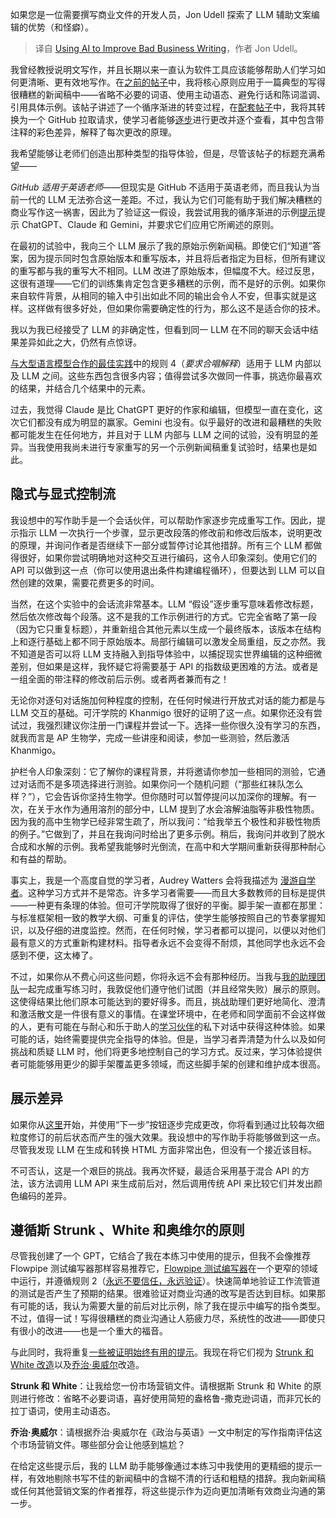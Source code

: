 
<!--
title: 利用AI改善糟糕的商业写作
cover: https://cdn.thenewstack.io/media/2024/03/3cd75438-sticker-mule-b6-8hwbrjz4-unsplash.jpg
-->

如果您是一位需要撰写商业文件的开发人员，Jon Udell 探索了 LLM 辅助文案编辑的优势（和怪癖）。

> 译自 [Using AI to Improve Bad Business Writing](https://thenewstack.io/using-ai-to-improve-bad-business-writing/)，作者 Jon Udell。

我曾经教授说明文写作，并且长期以来一直认为软件工具应该能够帮助人们学习如何更清晰、更有效地写作。在[之前的帖子](https://blog.jonudell.net/2022/08/13/how-to-rewrite-a-press-release-a-step-by-step-guide/)中，我将核心原则应用于一篇典型的写得很糟糕的新闻稿中——省略不必要的词语、使用主动语态、避免行话和陈词滥调、引用具体示例。该帖子讲述了一个循序渐进的转变过程，在[配套帖子](https://blog.jonudell.net/2022/08/27/github-for-english-teachers/)中，我将其转换为一个 GitHub 拉取请求，使学习者能够[逐步](https://github.com/judell/editing-step-by-step/pull/1/commits/effd1ecb3de10d4c38af9b5f0fe65436898deb00)进行更改并逐个查看，其中包含带注释的彩色差异，解释了每次更改的原理。

我希望能够让老师们创造出那种类型的指导体验，但是，尽管该帖子的标题充满希望——

*GitHub 适用于英语老师*——但现实是 GitHub 不适用于英语老师，而且我认为当前一代的 LLM 无法弥合这一差距。不过，我认为它们可能有助于我们解决糟糕的商业写作这一祸害，因此为了验证这一假设，我尝试用我的循序渐进的示例[提示](https://gist.github.com/judell/55923aee9143721e715fd207045d7c62)提示 ChatGPT、Claude 和 Gemini，并要求它们应用它所阐述的原则。

在最初的试验中，我向三个 LLM 展示了我的原始示例新闻稿。即使它们“知道”答案，因为提示同时包含原始版本和重写版本，并且将后者指定为目标，但所有建议的重写都与我的重写大不相同。LLM 改进了原始版本，但幅度不大。经过反思，这很有道理——它们的训练集肯定包含更多糟糕的示例，而不是好的示例。如果你来自软件背景，从相同的输入中引出如此不同的输出会令人不安，但事实就是这样。这样做有很多好处，但如果你需要确定性的行为，那么这不是适合你的技术。

我以为我已经接受了 LLM 的非确定性，但看到同一 LLM 在不同的聊天会话中结果差异如此之大，仍然有点惊讶。

[与大型语言模型合作的最佳实践](https://thenewstack.io/7-guiding-principles-for-working-with-llms/)中的规则 4（*要求合唱解释*）适用于 LLM 内部以及 LLM 之间。这些东西包含很多内容；值得尝试多次做同一件事，挑选你最喜欢的结果，并结合几个结果中的元素。

过去，我觉得 Claude 是比 ChatGPT 更好的作家和编辑，但模型一直在变化，这次它们都没有成为明显的赢家。Gemini 也没有。似乎最好的改进和最糟糕的失败都可能发生在任何地方，并且对于 LLM 内部与 LLM 之间的试验，没有明显的差异。当我使用我尚未进行专家重写的另一个示例新闻稿重复试验时，结果也是如此。

## 隐式与显式控制流

我设想中的写作助手是一个会话伙伴，可以帮助作家逐步完成重写工作。因此，提示指示 LLM 一次执行一个步骤，显示更改段落的修改前和修改后版本，说明更改的原理，并询问作者是否继续下一部分或暂停讨论其他措辞。所有三个 LLM 都做得很好，如果你尝试明确地对这种交互进行编码，这令人印象深刻。使用它们的 API 可以做到这一点（你可以使用退出条件构建编程循环），但要达到 LLM 可以自然创建的效果，需要花费更多的时间。

当然，在这个实验中的会话流非常基本。LLM “假设”逐步重写意味着修改标题，然后依次修改每个段落。这不是我的工作示例进行的方式。它完全省略了第一段（因为它只重复标题），并重新组合其他元素以生成一个最终版本，该版本在结构上和逐行基础上都不同于原始版本。局部行编辑可以激发全局重组，反之亦然。我不知道是否可以将 LLM 支持融入到指导体验中，以捕捉现实世界编辑的这种细微差别，但如果是这样，我怀疑它将需要基于 API 的指数级更困难的方法。或者是一组全面的带注释的修改前后示例。或者两者兼而有之！

无论你对逐句对话施加何种程度的控制，在任何时候进行开放式对话的能力都是与 LLM 交互的基础。可汗学院的 Khanmigo 很好的证明了这一点。如果你还没有尝试过，我强烈建议你注册一门课程并尝试一下。选择一些你很久没有学习的东西，就我而言是 AP 生物学，完成一些讲座和阅读，参加一些测验，然后激活 Khanmigo。

护栏令人印象深刻：它了解你的课程背景，并将邀请你参加一些相同的测验，它通过对话而不是多项选择进行测验。如果你问一个随机问题（“那些红袜队怎么样？”），它会告诉你坚持生物学。但你随时可以暂停提问以加深你的理解。有一次，在关于水作为通用溶剂的部分中，LLM 提到了水会溶解油脂等非极性物质。因为我的高中生物学已经非常生疏了，所以我问：“给我举五个极性和非极性物质的例子。”它做到了，并且在我询问时给出了更多示例。稍后，我询问并收到了脱水合成和水解的示例。我希望我能够时光倒流，在高中和大学期间重新获得那种耐心和有益的帮助。

事实上，我是一个高度自觉的学习者，Audrey Watters 会将我描述为 [漫游自学者](https://medium.com/@audreywatters/roaming-autodidacts-and-entrepreneurial-l-earners-the-stories-we-tell-about-lifelong-learning-6172060539d4)。这种学习方式并不是常态。许多学习者需要——而且大多数教师的目标是提供——一种更有条理的体验。但可汗学院取得了很好的平衡。脚手架一直都在那里：与标准框架相一致的教学大纲、可重复的评估，使学生能够按照自己的节奏掌握知识，以及仔细的进度监控。然而，在任何时候，学习者都可以提问，以便以对他们最有意义的方式重新构建材料。指导者永远不会变得不耐烦，其他同学也永远不会感到不便，这太棒了。

不过，如果你从不费心问这些问题，你将永远不会有那种经历。当我与[我的助理团队](https://thenewstack.io/elevating-the-conversation-with-llm-assistants/)一起完成重写练习时，我敦促他们遵守他们试图（并且经常失败）展示的原则。这使得结果比他们原本可能达到的要好得多。而且，挑战助理们更好地简化、澄清和激活散文是一件很有意义的事情。在课堂环境中，在老师和同学面前不会这样做的人，更有可能在与耐心和乐于助人的[学习伙伴](https://thenewstack.io/learning-while-coding-how-llms-teach-you-implicitly/)的私下对话中获得这种体验。如果可能的话，始终需要提供完全指导的体验。但是，当学习者弄清楚为什么以及如何挑战和质疑 LLM 时，他们将更多地控制自己的学习方式。反过来，学习体验提供者可能能够用更少的脚手架覆盖更多领域，而这些脚手架的创建和维护成本很高。

## 展示差异

如果你从[这里](https://github.com/judell/editing-step-by-step/pull/1/commits/de67cf6b75f0de9da82b821e82ed1d8457fb7562)开始，并使用“下一步”按钮逐步完成更改，你将看到通过比较每次细粒度修订的前后状态而产生的强大效果。我设想中的写作助手将能够做到这一点。尽管我发现 LLM 在生成和转换 HTML 方面非常出色，但没有一个接近该目标。

不可否认，这是一个艰巨的挑战。我再次怀疑，最适合采用基于混合 API 的方法，该方法调用 LLM API 来生成前后对，然后调用传统 API 来比较它们并发出颜色编码的差异。

## 遵循斯 Strunk 、White 和奥维尔的原则 

尽管我创建了一个 GPT，它结合了我在本练习中使用的提示，但我不会像推荐 Flowpipe 测试编写器那样容易推荐它，[Flowpipe 测试编写器](https://thenewstack.io/creating-a-gpt-assistant-that-writes-pipeline-tests/)在一个更窄的领域中运行，并遵循规则 2（[永远不要信任，永远验证](https://thenewstack.io/7-guiding-principles-for-working-with-llms/)）。快速简单地验证工作流管道的测试是否产生了预期的结果。很难验证对商业沟通的改写是否达到目标。如果那有可能的话，我认为需要大量的前后对比示例，除了我在提示中编写的指令类型。不过，值得一试！写得很糟糕的商业沟通让人筋疲力尽，系统性的改进——即使只有很小的改进——也是一个重大的福音。

与此同时，我将重复[一些被证明始终有用的提示](https://thenewstack.io/should-llms-write-marketing-copy/)。我现在将它们视为 [Strunk 和 White 改造](https://en.wikipedia.org/wiki/The_Elements_of_Style)以及[乔治·奥威尔](https://en.wikipedia.org/wiki/Politics_and_the_English_Language)改造。

**Strunk 和 White**：让我给您一份市场营销文件。请根据斯 Strunk 和 White 的原则进行修改：省略不必要词语，喜好使用简短的盎格鲁-撒克逊词语，而非冗长的拉丁语词，使用主动语态。

**乔治·奥威尔**：请根据乔治·奥威尔在《政治与英语》一文中制定的写作指南评估这个市场营销文件。哪些部分会让他感到尴尬？

在给定这些提示后，我的 LLM 助手能够像通过本练习中我使用的更精细的提示一样，有效地剔除书写不佳的新闻稿中的含糊不清的行话和粗糙的措辞。我向新闻稿或任何其他营销文案的作者推荐，将这些提示作为迈向更加清晰有效商业沟通的第一步。